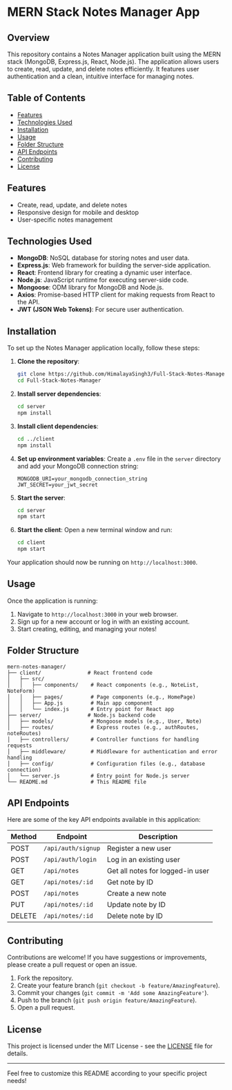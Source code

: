 # MERN Stack Notes Manager App

## Overview

This repository contains a Notes Manager application built using the MERN stack (MongoDB, Express.js, React, Node.js). The application allows users to create, read, update, and delete notes efficiently. It features user authentication and a clean, intuitive interface for managing notes.

## Table of Contents

- [Features](#features)
- [Technologies Used](#technologies-used)
- [Installation](#installation)
- [Usage](#usage)
- [Folder Structure](#folder-structure)
- [API Endpoints](#api-endpoints)
- [Contributing](#contributing)
- [License](#license)

## Features

- Create, read, update, and delete notes
- Responsive design for mobile and desktop
- User-specific notes management

## Technologies Used

- **MongoDB**: NoSQL database for storing notes and user data.
- **Express.js**: Web framework for building the server-side application.
- **React**: Frontend library for creating a dynamic user interface.
- **Node.js**: JavaScript runtime for executing server-side code.
- **Mongoose**: ODM library for MongoDB and Node.js.
- **Axios**: Promise-based HTTP client for making requests from React to the API.
- **JWT (JSON Web Tokens)**: For secure user authentication.

## Installation

To set up the Notes Manager application locally, follow these steps:

1. **Clone the repository**:
   ```bash
   git clone https://github.com/HimalayaSingh3/Full-Stack-Notes-Manager.git
   cd Full-Stack-Notes-Manager
   ```

2. **Install server dependencies**:
   ```bash
   cd server
   npm install
   ```

3. **Install client dependencies**:
   ```bash
   cd ../client
   npm install
   ```

4. **Set up environment variables**:
   Create a `.env` file in the `server` directory and add your MongoDB connection string:
   ```
   MONGODB_URI=your_mongodb_connection_string
   JWT_SECRET=your_jwt_secret
   ```

5. **Start the server**:
   ```bash
   cd server
   npm start
   ```

6. **Start the client**:
   Open a new terminal window and run:
   ```bash
   cd client
   npm start
   ```

Your application should now be running on `http://localhost:3000`.

## Usage

Once the application is running:

1. Navigate to `http://localhost:3000` in your web browser.
2. Sign up for a new account or log in with an existing account.
3. Start creating, editing, and managing your notes!

## Folder Structure

```plaintext
mern-notes-manager/
├── client/               # React frontend code
│   ├── src/
│   │   ├── components/    # React components (e.g., NoteList, NoteForm)
│   │   ├── pages/         # Page components (e.g., HomePage)
│   │   ├── App.js         # Main app component
│   │   └── index.js       # Entry point for React app
├── server/               # Node.js backend code
│   ├── models/            # Mongoose models (e.g., User, Note)
│   ├── routes/            # Express routes (e.g., authRoutes, noteRoutes)
│   ├── controllers/       # Controller functions for handling requests
│   ├── middleware/        # Middleware for authentication and error handling
│   ├── config/            # Configuration files (e.g., database connection)
│   └── server.js          # Entry point for Node.js server
└── README.md              # This README file
```

## API Endpoints

Here are some of the key API endpoints available in this application:

| Method | Endpoint               | Description                     |
|--------|------------------------|---------------------------------|
| POST   | `/api/auth/signup`     | Register a new user            |
| POST   | `/api/auth/login`      | Log in an existing user        |
| GET    | `/api/notes`           | Get all notes for logged-in user|
| GET    | `/api/notes/:id`       | Get note by ID                 |
| POST   | `/api/notes`           | Create a new note              |
| PUT    | `/api/notes/:id`       | Update note by ID              |
| DELETE | `/api/notes/:id`       | Delete note by ID              |

## Contributing

Contributions are welcome! If you have suggestions or improvements, please create a pull request or open an issue.

1. Fork the repository.
2. Create your feature branch (`git checkout -b feature/AmazingFeature`).
3. Commit your changes (`git commit -m 'Add some AmazingFeature'`).
4. Push to the branch (`git push origin feature/AmazingFeature`).
5. Open a pull request.

## License

This project is licensed under the MIT License - see the [LICENSE](LICENSE) file for details.

---

Feel free to customize this README according to your specific project needs!
